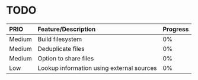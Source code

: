 # TODO

|  PRIO  	|  Feature/Description  	| Progress 	|
|:------	|:---------------------	|:----------	|
| Medium 	| Build filesystem      	| 0%       	|
| Medium 	| Deduplicate files     	| 0%       	|
| Medium 	| Option to share files 	| 0%       	|
| Low       | Lookup information using external sources | 0% |
